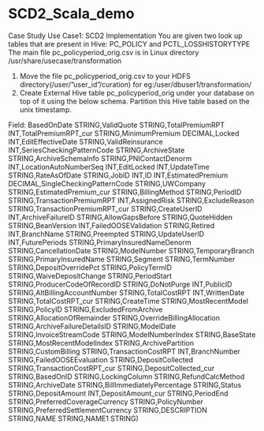 # SCD2_Scala_demo
Case Study
Use Case1: SCD2 Implementation
You are given two look up tables that are present in Hive: PC_POLICY and PCTL_LOSSHISTORYTYPE
The main file pc_policyperiod_orig.csv is in Linux directory /usr/share/usecase/transformation
1) Move the file pc_policyperiod_orig.csv to your HDFS directory(/user/”user_id”/curation) for
eg:/user/dbuser1/transformation/
2) Create External Hive table pc_policyperiod_orig under your database on top of it using the below
schema. Partition this Hive table based on the unix timestamp.

Field:
BasedOnDate STRING,ValidQuote STRING,TotalPremiumRPT INT,TotalPremiumRPT_cur
STRING,MinimumPremium DECIMAL,Locked INT,EditEffectiveDate STRING,ValidReinsurance
INT,SeriesCheckingPatternCode STRING,ArchiveState STRING,ArchiveSchemaInfo
STRING,PNIContactDenorm INT,LocationAutoNumberSeq INT,EditLocked INT,UpdateTime
STRING,RateAsOfDate STRING,JobID INT,ID INT,EstimatedPremium DECIMAL,SingleCheckingPatternCode
STRING,UWCompany STRING,EstimatedPremium_cur STRING,BillingMethod STRING,PeriodID
STRING,TransactionPremiumRPT INT,AssignedRisk STRING,ExcludeReason
STRING,TransactionPremiumRPT_cur STRING,CreateUserID INT,ArchiveFailureID
STRING,AllowGapsBefore STRING,QuoteHidden STRING,BeanVersion INT,FailedOOSEValidation
STRING,Retired INT,BranchName STRING,Preempted STRING,UpdateUserID INT,FuturePeriods
STRING,PrimaryInsuredNameDenorm STRING,CancellationDate STRING,ModelNumber
STRING,TemporaryBranch STRING,PrimaryInsuredName STRING,Segment STRING,TermNumber
STRING,DepositOverridePct STRING,PolicyTermID STRING,WaiveDepositChange STRING,PeriodStart
STRING,ProducerCodeOfRecordID STRING,DoNotPurge INT,PublicID STRING,AltBillingAccountNumber
STRING,TotalCostRPT INT,WrittenDate STRING,TotalCostRPT_cur STRING,CreateTime
STRING,MostRecentModel STRING,PolicyID STRING,ExcludedFromArchive
STRING,AllocationOfRemainder STRING,OverrideBillingAllocation STRING,ArchiveFailureDetailsID
STRING,ModelDate STRING,InvoiceStreamCode STRING,ModelNumberIndex STRING,BaseState
STRING,MostRecentModelIndex STRING,ArchivePartition STRING,CustomBilling
STRING,TransactionCostRPT INT,BranchNumber STRING,FailedOOSEEvaluation STRING,DepositCollected
STRING,TransactionCostRPT_cur STRING,DepositCollected_cur STRING,BasedOnID
STRING,LockingColumn STRING,RefundCalcMethod STRING,ArchiveDate
STRING,BillImmediatelyPercentage STRING,Status STRING,DepositAmount INT,DepositAmount_cur
STRING,PeriodEnd STRING,PreferredCoverageCurrency STRING,PolicyNumber
STRING,PreferredSettlementCurrency STRING,DESCRIPTION STRING,NAME STRING,NAME1 STRING)
